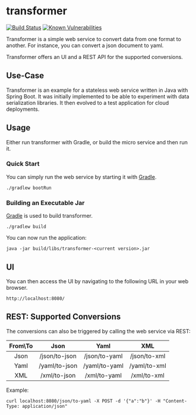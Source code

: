 # transformer
[![Build Status](https://travis-ci.org/ottenwbe/transformer.svg?branch=master)](https://travis-ci.org/ottenwbe/transformer)
[![Known Vulnerabilities](https://snyk.io/test/github/ottenwbe/transformer/badge.svg)](https://snyk.io/test/github/ottenwbe/transformer)

Transformer is a simple web service to convert data from one format to another.
For instance, you can convert a json document to yaml.

Transformer offers an UI and a REST API for the supported conversions. 

## Use-Case

Transformer is an example for a stateless web service written in Java with Spring Boot. It was initially implemented to be able to experiment with data serialization libraries. It then evolved to a test application for cloud deployments.

## Usage

Either run transformer with Gradle, or build the micro service and then run it.

 ### Quick Start

You can simply run the web service by starting it with [Gradle](https://gradle.org/). 
 
    ./gradlew bootRun                        
 

### Building an Executable Jar 

[Gradle](https://gradle.org/) is used to build transformer.  
 
    ./gradlew build
    
You can now run the application:
   
    java -jar build/libs/transformer-<current version>.jar 
 
## UI

You can then access the UI by navigating to the following URL in your web browser.
 
    http://localhost:8080/
 
 
## REST: Supported Conversions 

The conversions can also be triggered by calling the web service via REST:

|  From\To          | Json          | Yaml           | XML  |
| :-------------:   | :-------------: |:-------------:| :-----:|
| Json              | /json/to-json | /json/to-yaml | /json/to-xml |
| Yaml              | /yaml/to-json | /yaml/to-yaml | /yaml/to-xml |
| XML               | /xml/to-json  | /xml/to-yaml  | /xml/to-xml |

Example:

    curl localhost:8080/json/to-yaml -X POST -d '{"a":"b"}' -H "Content-Type: application/json"